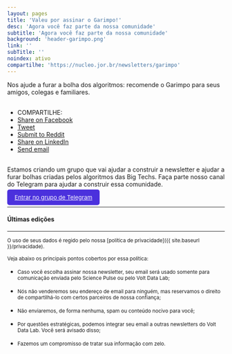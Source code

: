 ```yaml
---
layout: pages
title: 'Valeu por assinar o Garimpo!'
desc: 'Agora você faz parte da nossa comunidade'
subtitle: 'Agora você faz parte da nossa comunidade'
background: 'header-garimpo.png'
link: ''
subTitle: ''
noindex: ativo
compartilhe: 'https://nucleo.jor.br/newsletters/garimpo'
---
```


<style>
.garimpo{
  padding:10px 17px;
  background-color:#4b31dd;
  color:#fff;
  border-radius:5px;
  font-size: 0.95em;
  margin-top: 50px !important;
}

.garimpo:hover{
  background-color:#0fb872;
}

.share-buttons {
  margin: 30px auto;
}

.feed-item-title{
    font-weight: 400;
}

.feed-item-title:before{
  content: "\2709 \00A0";
}
</style>

Nos ajude a furar a bolha dos algoritmos: recomende o Garimpo para seus amigos, colegas e familiares.  

<ul class="share-buttons">
  <li>
    <i class="fas fa-share-alt"></i> COMPARTILHE:
  </li>
  <li><a href="https://www.facebook.com/sharer/sharer.php?u=https%3A%2F%2Fnucleo.jor.br%2Fnewsletters%2Fgarimpo&quote=Assine%20a%20newsletter%20Garimpo%2C%20uma%20curadoria%20curtinha%20sobre%20os%20principais%20destaques%20das%20redes%20sociais" target="_blank" title="Share on Facebook"><i class="fab fa-facebook-square fa-lg" aria-hidden="true"></i><span class="sr-only">Share on Facebook</span></a></li>
 <li><a href="https://twitter.com/intent/tweet?source=https%3A%2F%2Fnucleo.jor.br%2Fnewsletters%2Fgarimpo&text=Assine%20a%20newsletter%20Garimpo%2C%20uma%20curadoria%20curtinha%20sobre%20os%20principais%20destaques%20das%20redes%20sociais:%20https%3A%2F%2Fnucleo.jor.br%2Fnewsletters%2Fgarimpo&via=nucleojor" target="_blank" title="Tweet"><i class="fab fa-twitter-square fa-lg" aria-hidden="true"></i><span class="sr-only">Tweet</span></a></li>
 <li><a href="http://www.reddit.com/submit?url=https%3A%2F%2Fnucleo.jor.br%2Fnewsletters%2Fgarimpo&title=Assine%20a%20newsletter%20Garimpo%2C%20uma%20curadoria%20curtinha%20sobre%20os%20principais%20destaques%20das%20redes%20sociais" target="_blank" title="Submit to Reddit"><i class="fab fa-reddit-square fa-lg" aria-hidden="true"></i><span class="sr-only">Submit to Reddit</span></a></li>
 <li><a href="http://www.linkedin.com/shareArticle?mini=true&url=https%3A%2F%2Fnucleo.jor.br%2Fnewsletters%2Fgarimpo&title=Assine%20a%20newsletter%20Garimpo%2C%20uma%20curadoria%20curtinha%20sobre%20os%20principais%20destaques%20das%20redes%20sociais&summary=Garimpo%20%C3%A9%20uma%20newsletter%20gratuita%20e%20curtinha%2C%20com%20menos%20de%20tr%C3%AAs%20minutos%20de%20leitura%2C%20que%20cont%C3%A9m%20os%20assuntos%20mais%20populares%20de%20v%C3%A1rias%20redes%20sociais%20%E2%80%93%20do%20Twitter%20ao%20Facebook%2C%20do%20Instagram%20ao%20TikTok%2C%20do%20ClubHouse%20ao%20que%20vier%20depois.&source=https%3A%2F%2Fnucleo.jor.br%2Fnewsletters%2Fgarimpo" target="_blank" title="Share on LinkedIn"><i class="fab fa-linkedin fa-lg" aria-hidden="true"></i><span class="sr-only">Share on LinkedIn</span></a></li>
 <li><a href="mailto:?subject=Assine%20a%20newsletter%20Garimpo%2C%20uma%20curadoria%20curtinha%20sobre%20os%20principais%20destaques%20das%20redes%20sociais&body=Garimpo%20%C3%A9%20uma%20newsletter%20gratuita%20e%20curtinha%2C%20com%20menos%20de%20tr%C3%AAs%20minutos%20de%20leitura%2C%20que%20cont%C3%A9m%20os%20assuntos%20mais%20populares%20de%20v%C3%A1rias%20redes%20sociais%20%E2%80%93%20do%20Twitter%20ao%20Facebook%2C%20do%20Instagram%20ao%20TikTok%2C%20do%20ClubHouse%20ao%20que%20vier%20depois.:%20https%3A%2F%2Fnucleo.jor.br%2Fnewsletters%2Fgarimpo" target="_blank" title="Send email"><i class="fas fa-envelope-square fa-lg" aria-hidden="true"></i><span class="sr-only">Send email</span></a></li>
</ul>

Estamos criando um grupo que vai ajudar a construir a newsletter e ajudar a furar bolhas criadas pelos algoritmos das Big Techs. Faça parte nosso canal do Telegram para ajudar a construir essa comunidade.

<a class="garimpo" href="https://t.me/joinchat/YfgEgDLRjDQyOTZh" target="_blank"><span >Entrar no grupo de Telegram</span></a>


---

#### Últimas edições

<script src="//rss.bloople.net/?url=https%3A%2F%2Fsendy.voltdata.info%2Fcampaigns-rss%3Fa%3Ded0OKlEpN7gsNoXsgE3JPzAYdkACW1%26i%3D3&detail=-1&limit=10&showtitle=false&type=js"></script>

---

<small>O uso de seus dados é regido pelo nossa [política de privacidade]({{ site.baseurl }}/privacidade).</small>

<small>Veja abaixo os principais pontos cobertos por essa política:</small>

* <small>Caso você escolha assinar nossa newsletter, seu email será usado somente para comunicação enviada pelo Science Pulse ou pelo Volt Data Lab;</small>

* <small>Nós não venderemos seu endereço de email para ninguém, mas reservamos o direito de compartilhá-lo com certos parceiros de nossa confiança;</small>

* <small>Não enviaremos, de forma nenhuma, spam ou conteúdo nocivo para você;</small>

* <small>Por questões estratégicas, podemos integrar seu email a outras newsletters do Volt Data Lab. Você será avisado disso;</small>

* <small>Fazemos um compromisso de tratar sua informação com zelo.</small>

